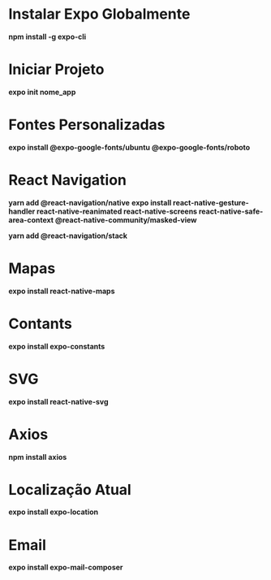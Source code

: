 # Instalar Expo Globalmente
**npm install -g expo-cli**

# Iniciar Projeto
**expo init nome_app**

# Fontes Personalizadas
**expo install @expo-google-fonts/ubuntu @expo-google-fonts/roboto**

# React Navigation
**yarn add @react-navigation/native**
**expo install react-native-gesture-handler react-native-reanimated react-native-screens react-native-safe-area-context @react-native-community/masked-view**

**yarn add @react-navigation/stack**

# Mapas
**expo install react-native-maps**

# Contants
**expo install expo-constants**

# SVG
**expo install react-native-svg**

# Axios
**npm install axios**

# Localização Atual
**expo install expo-location**

# Email
**expo install expo-mail-composer**
